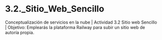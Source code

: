 # 3.2._Sitio_Web_Sencillo
Conceptualización de servicios en la nube | Actividad 3.2 Sitio web Sencillo | Objetivo: Emplearás la plataforma Railway para subir un sitio web de autoría propia.
